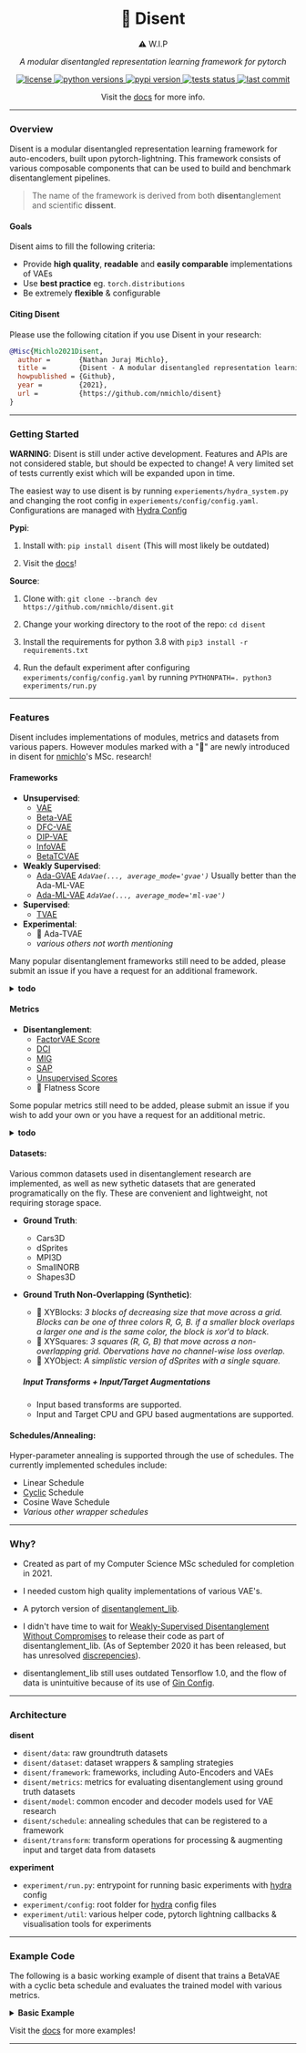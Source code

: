 
<p align="center">
    <h1 align="center">🧶 Disent</h1>
    <p align="center">⚠️ W.I.P</p>
    <p align="center">
        <i>A modular disentangled representation learning framework for pytorch</i>
    </p>
</p>

<p align="center">
    <a href="https://choosealicense.com/licenses/mit/">
        <img alt="license" src="https://img.shields.io/github/license/nmichlo/disent?style=flat-square&color=lightgrey"/>
    </a>
    <a href="https://pypi.org/project/disent">
        <img alt="python versions" src="https://img.shields.io/pypi/pyversions/disent?style=flat-square"/>
    </a>
    <a href="https://pypi.org/project/disent">
        <img alt="pypi version" src="https://img.shields.io/pypi/v/disent?style=flat-square&color=blue"/>
    </a>
    <a href="https://github.com/nmichlo/disent/actions?query=workflow%3Atest">
        <img alt="tests status" src="https://img.shields.io/github/workflow/status/nmichlo/disent/test?label=tests&style=flat-square"/>
    </a>
<!--     <a href="https://codecov.io/gh/nmichlo/disent/"> -->
<!--         <img alt="code coverage" src="https://img.shields.io/codecov/c/gh/nmichlo/disent?token=86IZK3J038&style=flat-square"/> -->
<!--     </a> -->
    <a href="https://github.com/nmichlo/disent">
        <img alt="last commit" src="https://img.shields.io/github/last-commit/nmichlo/disent?style=flat-square&color=lightgrey"/>
    </a>
</p>

<p align="center">
    <p align="center">
        Visit the <a href="https://disent.dontpanic.sh/">docs</a> for more info.
    </p>
</p>

----------------------

### Overview

Disent is a modular disentangled representation learning framework for auto-encoders, built upon pytorch-lightning. This framework consists of various composable components that can be used to build and benchmark disentanglement pipelines.

> The name of the framework is derived from both **disent**anglement and scientific **dissent**.

#### Goals

Disent aims to fill the following criteria:
- Provide **high quality**, **readable** and **easily comparable** implementations of VAEs
- Use **best practice** eg. `torch.distributions`
- Be extremely **flexible** & configurable

#### Citing Disent

Please use the following citation if you use Disent in your research:

```bibtex
@Misc{Michlo2021Disent,
  author =       {Nathan Juraj Michlo},
  title =        {Disent - A modular disentangled representation learning framework for pytorch},
  howpublished = {Github},
  year =         {2021},
  url =          {https://github.com/nmichlo/disent}
}
```

----------------------

### Getting Started

**WARNING**: Disent is still under active development. Features and APIs are not considered stable, but should be expected to change! A very limited set of tests currently exist which will be expanded upon in time.

The easiest way to use disent is by running `experiements/hydra_system.py` and changing the root config in `experiements/config/config.yaml`. Configurations are managed with [Hydra Config](https://github.com/facebookresearch/hydra)

**Pypi**:

1. Install with: `pip install disent` (This will most likely be outdated)

2. Visit the [docs](https://disent.dontpanic.sh)!

**Source**:

1. Clone with: `git clone --branch dev https://github.com/nmichlo/disent.git`

2. Change your working directory to the root of the repo: `cd disent`

3. Install the requirements for python 3.8 with `pip3 install -r requirements.txt` 

4. Run the default experiment after configuring `experiments/config/config.yaml`
   by running `PYTHONPATH=. python3 experiments/run.py`

----------------------

### Features

Disent includes implementations of modules, metrics and datasets from various papers. However modules marked with a "🧵" are newly introduced in disent for [nmichlo](https://github.com/nmichlo)'s MSc. research!

#### Frameworks
- **Unsupervised**:
  + [VAE](https://arxiv.org/abs/1312.6114)
  + [Beta-VAE](https://openreview.net/forum?id=Sy2fzU9gl)
  + [DFC-VAE](https://arxiv.org/abs/1610.00291)
  + [DIP-VAE](https://arxiv.org/abs/1711.00848)
  + [InfoVAE](https://arxiv.org/abs/1706.02262)
  + [BetaTCVAE](https://arxiv.org/abs/1802.04942)
- **Weakly Supervised**:
  + [Ada-GVAE](https://arxiv.org/abs/2002.02886) *`AdaVae(..., average_mode='gvae')`* Usually better than the Ada-ML-VAE
  + [Ada-ML-VAE](https://arxiv.org/abs/2002.02886) *`AdaVae(..., average_mode='ml-vae')`*
- **Supervised**:
  + [TVAE](https://arxiv.org/abs/1802.04403)
- **Experimental**:
  + 🧵 Ada-TVAE
  + *various others not worth mentioning*

Many popular disentanglement frameworks still need to be added, please
submit an issue if you have a request for an additional framework.

<details><summary><b>todo</b></summary><p>

+ FactorVAE
+ GroupVAE
+ MLVAE

</p></details>

#### Metrics
- **Disentanglement**:
  + [FactorVAE Score](https://arxiv.org/abs/1802.05983)
  + [DCI](https://openreview.net/forum?id=By-7dz-AZ)
  + [MIG](https://arxiv.org/abs/1802.04942)
  + [SAP](https://arxiv.org/abs/1711.00848)
  + [Unsupervised Scores](https://github.com/google-research/disentanglement_lib)
  + 🧵 Flatness Score

Some popular metrics still need to be added, please submit an issue if you wish to
add your own or you have a request for an additional metric.

<details><summary><b>todo</b></summary><p>

+ [DCIMIG](https://arxiv.org/abs/1910.05587)
+ [Modularity and Explicitness](https://arxiv.org/abs/1802.05312)

</p></details>

#### Datasets:

Various common datasets used in disentanglement research are implemented, as well as new sythetic datasets that are generated programatically on the fly. These are convenient and lightweight, not requiring storage space.

- **Ground Truth**:
  + Cars3D
  + dSprites
  + MPI3D
  + SmallNORB
  + Shapes3D

- **Ground Truth Non-Overlapping (Synthetic)**:
  + 🧵 XYBlocks: *3 blocks of decreasing size that move across a grid. Blocks can be one of three colors R, G, B. if a smaller block overlaps a larger one and is the same color, the block is xor'd to black.*
  + 🧵 XYSquares: *3 squares (R, G, B) that move across a non-overlapping grid. Obervations have no channel-wise loss overlap.*
  + 🧵 XYObject: *A simplistic version of dSprites with a single square.*

  ##### Input Transforms + Input/Target Augmentations
  
  - Input based transforms are supported.
  - Input and Target CPU and GPU based augmentations are supported.

#### Schedules/Annealing:

Hyper-parameter annealing is supported through the use of schedules. The currently implemented schedules include:

- Linear Schedule
- [Cyclic](https://arxiv.org/abs/1903.10145) Schedule
- Cosine Wave Schedule
- *Various other wrapper schedules*

----------------------

### Why?
  
- Created as part of my Computer Science MSc scheduled for completion in 2021.

- I needed custom high quality implementations of various VAE's.

- A pytorch version of [disentanglement_lib](https://github.com/google-research/disentanglement_lib).

- I didn't have time to wait for [Weakly-Supervised Disentanglement Without Compromises](https://arxiv.org/abs/2002.02886) to release
  their code as part of disentanglement_lib. (As of September 2020 it has been released, but has unresolved [discrepencies](https://github.com/google-research/disentanglement_lib/issues/31)).

- disentanglement_lib still uses outdated Tensorflow 1.0, and the flow of data is unintuitive because of its use of [Gin Config](https://github.com/google/gin-config).

----------------------

### Architecture

**disent**
- `disent/data`: raw groundtruth datasets
- `disent/dataset`: dataset wrappers & sampling strategies
- `disent/framework`: frameworks, including Auto-Encoders and VAEs
- `disent/metrics`: metrics for evaluating disentanglement using ground truth datasets
- `disent/model`: common encoder and decoder models used for VAE research
- `disent/schedule`: annealing schedules that can be registered to a framework
- `disent/transform`: transform operations for processing & augmenting input and target data from datasets

**experiment**
- `experiment/run.py`: entrypoint for running basic experiments with [hydra](https://github.com/facebookresearch/hydra) config
- `experiment/config`: root folder for [hydra](https://github.com/facebookresearch/hydra) config files
- `experiment/util`: various helper code, pytorch lightning callbacks & visualisation tools for experiments

----------------------

### Example Code

The following is a basic working example of disent that trains a BetaVAE with a cyclic
beta schedule and evaluates the trained model with various metrics.

<details><summary><b>Basic Example</b></summary>
<p>

```python3
import pytorch_lightning as pl
from torch.optim import Adam
from torch.utils.data import DataLoader
from disent.data.groundtruth import XYObjectData
from disent.dataset.groundtruth import GroundTruthDataset
from disent.frameworks.vae.unsupervised import BetaVae
from disent.metrics import metric_dci, metric_mig
from disent.model.ae import EncoderConv64, DecoderConv64, AutoEncoder
from disent.schedule import CyclicSchedule
from disent.transform import ToStandardisedTensor

# We use this internally to test this script.
# You can remove all references to this in your own code.
from disent.util import is_test_run

# create the dataset & dataloaders
# - ToStandardisedTensor transforms images from numpy arrays to tensors and performs checks
data = XYObjectData()
dataset = GroundTruthDataset(data, transform=ToStandardisedTensor())
dataloader = DataLoader(dataset=dataset, batch_size=4, shuffle=True)

# create the BetaVAE model
# - adjusting the beta, learning rate, and representation size.
module = BetaVae(
    make_optimizer_fn=lambda params: Adam(params, lr=5e-4),
    make_model_fn=lambda: AutoEncoder(
        # z_multiplier is needed to output mu & logvar when parameterising normal distribution
        encoder=EncoderConv64(x_shape=dataset.x_shape, z_size=6, z_multiplier=2),
        decoder=DecoderConv64(x_shape=dataset.x_shape, z_size=6),
    ),
    cfg=BetaVae.cfg(beta=0.004)
)

# cyclic schedule for target 'beta' in the config/cfg. The initial value from the
# config is saved and multiplied by the ratio from the schedule on each step.
# - based on: https://arxiv.org/abs/1903.10145
module.register_schedule('beta', CyclicSchedule(
    period=1024,  # repeat every: trainer.global_step % period
))

# train model
# - for 65536 batches/steps
trainer = pl.Trainer(logger=False, checkpoint_callback=False, max_steps=65536, fast_dev_run=is_test_run())
trainer.fit(module, dataloader)

# compute disentanglement metrics
# - we cannot guarantee which device the representation is on
# - this will take a while to run
get_repr = lambda x: module.encode(x.to(module.device))

metrics = {
    **metric_dci(dataset, get_repr, num_train=10 if is_test_run() else 1000, num_test=5 if is_test_run() else 500, show_progress=True),
    **metric_mig(dataset, get_repr, num_train=20 if is_test_run() else 2000),
}

# evaluate
print('metrics:', metrics)
```

</p>
</details>

Visit the [docs](https://disent.dontpanic.sh) for more examples!

----------------------

